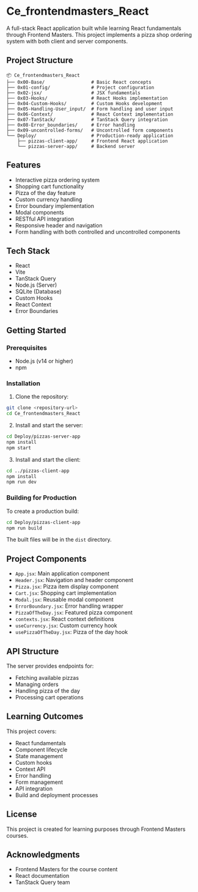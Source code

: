 # Ce_frontendmasters_React

A full-stack React application built while learning React fundamentals through Frontend Masters. This project implements a pizza shop ordering system with both client and server components.

## Project Structure

```
📦 Ce_frontendmasters_React
├── 0x00-Base/                 # Basic React concepts
├── 0x01-config/               # Project configuration
├── 0x02-jsx/                  # JSX fundamentals
├── 0x03-Hooks/                # React Hooks implementation
├── 0x04-Custom-Hooks/         # Custom Hooks development
├── 0x05-Handling-User_input/  # Form handling and user input
├── 0x06-Context/              # React Context implementation
├── 0x07-TanStack/             # TanStack Query integration
├── 0x08-Error_boundaries/     # Error handling
├── 0x09-uncontrolled-forms/   # Uncontrolled form components
└── Deploy/                    # Production-ready application
    ├── pizzas-client-app/     # Frontend React application
    └── pizzas-server-app/     # Backend server
```

## Features

- Interactive pizza ordering system
- Shopping cart functionality
- Pizza of the day feature
- Custom currency handling
- Error boundary implementation
- Modal components
- RESTful API integration
- Responsive header and navigation
- Form handling with both controlled and uncontrolled components

## Tech Stack

- React
- Vite
- TanStack Query
- Node.js (Server)
- SQLite (Database)
- Custom Hooks
- React Context
- Error Boundaries

## Getting Started

### Prerequisites

- Node.js (v14 or higher)
- npm

### Installation

1. Clone the repository:
```bash
git clone <repository-url>
cd Ce_frontendmasters_React
```

2. Install and start the server:
```bash
cd Deploy/pizzas-server-app
npm install
npm start
```

3. Install and start the client:
```bash
cd ../pizzas-client-app
npm install
npm run dev
```

### Building for Production

To create a production build:

```bash
cd Deploy/pizzas-client-app
npm run build
```

The built files will be in the `dist` directory.

## Project Components

- `App.jsx`: Main application component
- `Header.jsx`: Navigation and header component
- `Pizza.jsx`: Pizza item display component
- `Cart.jsx`: Shopping cart implementation
- `Modal.jsx`: Reusable modal component
- `ErrorBoundary.jsx`: Error handling wrapper
- `PizzaOfTheDay.jsx`: Featured pizza component
- `contexts.jsx`: React context definitions
- `useCurrency.jsx`: Custom currency hook
- `usePizzaOfTheDay.jsx`: Pizza of the day hook

## API Structure

The server provides endpoints for:
- Fetching available pizzas
- Managing orders
- Handling pizza of the day
- Processing cart operations

## Learning Outcomes

This project covers:
- React fundamentals
- Component lifecycle
- State management
- Custom hooks
- Context API
- Error handling
- Form management
- API integration
- Build and deployment processes

## License

This project is created for learning purposes through Frontend Masters courses.

## Acknowledgments

- Frontend Masters for the course content
- React documentation
- TanStack Query team
